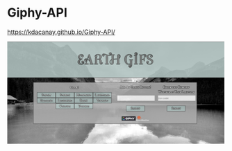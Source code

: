 # Giphy-API

https://kdacanay.github.io/Giphy-API/

<img src="captureportfolioGIPHY.png" width=500>
